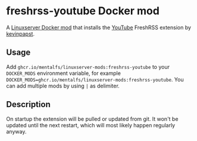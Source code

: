 # freshrss-youtube Docker mod

A [Linuxserver Docker mod](https://github.com/linuxserver/docker-mods/) that installs the [YouTube](https://github.com/kevinpapst/freshrss-youtube) FreshRSS extension by [kevinpapst](https://github.com/kevinpapst).


## Usage

Add `ghcr.io/mentalfs/linuxserver-mods:freshrss-youtube` to your `DOCKER_MODS` environment variable, for example `DOCKER_MODS=ghcr.io/mentalfs/linuxserver-mods:freshrss-youtube`. You can add multiple mods by using `|` as delimiter.


## Description

On startup the extension will be pulled or updated from git. It won't be updated until the next restart, which will most likely happen regularly anyway.
